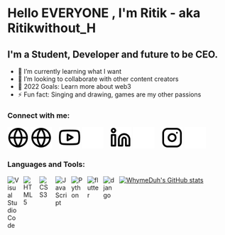 <!-- # Hi there, I'm Jesse - aka [codeSTACKr][youtube] 👋 -->

# Hello EVERYONE , I'm Ritik - aka Ritikwithout_H

## I'm a Student, Developer and future to be CEO.

- 🌱 I’m currently learning what I want
- 👯 I’m looking to collaborate with other content creators
- 🥅 2022 Goals: Learn more about web3
- ⚡ Fun fact: Singing and drawing, games are my other passions

### Connect with me:

[![website](./img/globe-light.svg)](http://whyme-duh.github.io#gh-light-mode-only)
[![website](./img/globe-light.svg)](http://whyme-duh.github.io#gh-dark-mode-only)
&nbsp;&nbsp;
[![website](./img/youtube-light.svg)](https://www.youtube.com/channel/UC5nIhKe1ZMPA0pgSLYmTGBA/featured#gh-light-mode-only)
[![website](./img/youtube-dark.svg)](https://www.youtube.com/channel/UC5nIhKe1ZMPA0pgSLYmTGBA/featured#gh-dark-mode-only)
&nbsp;&nbsp;
[![website](./img/linkedin-light.svg)](https://www.linkedin.com/in/ritik-shrestha-5617531b1/#gh-light-mode-only)
[![website](./img/linkedin-dark.svg)](https://www.linkedin.com/in/ritik-shrestha-5617531b1/#gh-dark-mode-only)
&nbsp;&nbsp;
[![website](./img/instagram-light.svg)](https://instagram.com/ritikwithout_h#gh-light-mode-only)
[![website](./img/instagram-dark.svg)](https://instagram.com/ritikwithout_h#gh-dark-mode-only)

### Languages and Tools:

<img align="left" alt="Visual Studio Code" width="26px" src="https://cdn.jsdelivr.net/gh/devicons/devicon/icons/vscode/vscode-original.svg" style="padding-right:10px;" />
<img align="left" alt="HTML5" width="26px" src="https://cdn.jsdelivr.net/gh/devicons/devicon/icons/html5/html5-original.svg" style="padding-right:10px;" />
<img align="left" alt="CSS3" width="26px" src="https://cdn.jsdelivr.net/gh/devicons/devicon/icons/css3/css3-original.svg" style="padding-right:10px;" />
<img align="left" alt="JavaScript" width="26px" src="https://cdn.jsdelivr.net/gh/devicons/devicon/icons/javascript/javascript-original.svg" style="padding-right:10px;" />
<img align="left" alt="Python" width="26px" src="https://cdn.jsdelivr.net/gh/devicons/devicon/icons/python/python-original.svg" style="padding-right:10px;" />
<img align="left" alt="flutter" width="26px" src="https://cdn.jsdelivr.net/gh/devicons/devicon/icons/flutter/flutter-original.svg" style="padding-right:10px;" />
<img align="left" alt="django" width="26px" src="https://cdn.jsdelivr.net/gh/devicons/devicon/icons/django/django-original.svg" style="padding-right:10px;" />

[![WhymeDuh's GitHub stats](https://github-readme-stats.vercel.app/api?username=whyme-duh&count_private=true&show_icons=true&theme=dracula)](https://github.com/whyme-duh/github-readme-stats)
